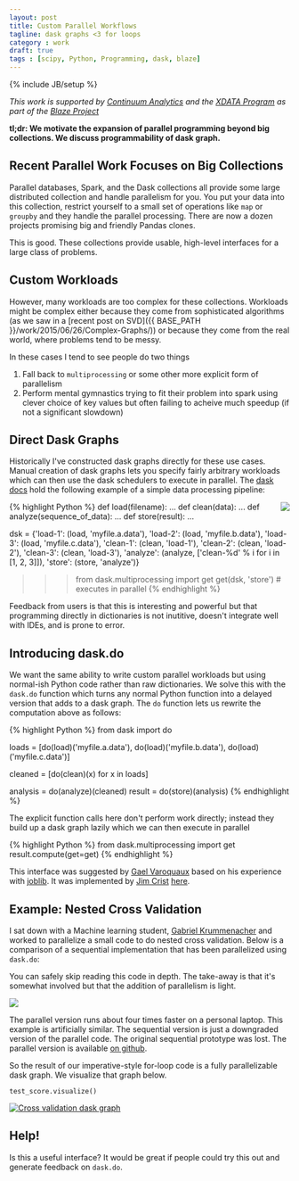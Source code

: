 ```yaml
---
layout: post
title: Custom Parallel Workflows
tagline: dask graphs <3 for loops
category : work
draft: true
tags : [scipy, Python, Programming, dask, blaze]
---
```

{% include JB/setup %}

*This work is supported by [Continuum Analytics](http://continuum.io)
and the [XDATA Program](http://www.darpa.mil/our_work/i2o/programs/xdata.aspx)
as part of the [Blaze Project](http://blaze.pydata.org/docs/dev/index.html)*

**tl;dr: We motivate the expansion of parallel programming beyond big
collections.  We discuss programmability of dask graph.**


Recent Parallel Work Focuses on Big Collections
-----------------------------------------------

Parallel databases, Spark, and the Dask collections all provide some large
distributed collection and handle parallelism for you.  You put your data into
this collection, restrict yourself to a small set of operations like `map` or
`groupby` and they handle the parallel processing.  There are now a dozen
projects promising big and friendly Pandas clones.

This is good.  These collections provide usable, high-level interfaces for a
large class of problems.


Custom Workloads
----------------

However, many workloads are too complex for these collections.  Workloads might
be complex either because they come from sophisticated algorithms
(as we saw in a [recent post on SVD]({{ BASE_PATH }}/work/2015/06/26/Complex-Graphs/)) or because they come from the real world,
where problems tend to be messy.

In these cases I tend to see people do two things

1.  Fall back to `multiprocessing` or some other more explicit form of
parallelism
2.  Perform mental gymnastics trying to fit their problem into spark using
clever choice of key values but often failing to acheive much speedup (if not a
significant slowdown)


Direct Dask Graphs
------------------

Historically I've constructed dask graphs directly for these use cases.  Manual
creation of dask graphs lets you specify fairly arbitrary workloads which can
then use the dask schedulers to execute in parallel.
The [dask docs](dask.pydata.org/en/latest/custom-graphs.html) hold the
following example of a simple data processing pipeline:

<img src="{{ BASE_PATH }}/images/pipeline.png" align="right">

{% highlight Python %}
def load(filename):
    ...
def clean(data):
    ...
def analyze(sequence_of_data):
    ...
def store(result):
    ...

dsk = {'load-1': (load, 'myfile.a.data'),
       'load-2': (load, 'myfile.b.data'),
       'load-3': (load, 'myfile.c.data'),
       'clean-1': (clean, 'load-1'),
       'clean-2': (clean, 'load-2'),
       'clean-3': (clean, 'load-3'),
       'analyze': (analyze, ['clean-%d' % i for i in [1, 2, 3]]),
       'store': (store, 'analyze')}

>>> from dask.multiprocessing import get
>>> get(dsk, 'store')  # executes in parallel
{% endhighlight %}

Feedback from users is that this is interesting and powerful but that
programming directly in dictionaries is not inutitive, doesn't integrate well
with IDEs, and is prone to error.


Introducing dask.do
-------------------

We want the same ability to write custom parallel workloads but using
normal-ish Python code rather than raw dictionaries.  We solve this with the
`dask.do` function which turns any normal Python function into a delayed
version that adds to a dask graph.  The `do` function lets us rewrite the
computation above as follows:

{% highlight Python %}
from dask import do

loads = [do(load)('myfile.a.data'),
         do(load)('myfile.b.data'),
         do(load)('myfile.c.data')]

cleaned = [do(clean)(x) for x in loads]

analysis = do(analyze)(cleaned)
result = do(store)(analysis)
{% endhighlight %}

The explicit function calls here don't perform work directly; instead they
build up a dask graph lazily which we can then execute in parallel

{% highlight Python %}
from dask.multiprocessing import get
result.compute(get=get)
{% endhighlight %}

This interface was suggested by [Gael Varoquaux](http://gael-varoquaux.info/)
based on his experience with [joblib](https://pythonhosted.org/joblib/).  It
was implemented by [Jim Crist](http://jcrist.github.io/)
[here](https://github.com/ContinuumIO/dask/pull/408).


Example: Nested Cross Validation
--------------------------------

I sat down with a Machine learning student, [Gabriel
Krummenacher](http://people.inf.ethz.ch/kgabriel/) and worked to parallelize a
small code to do nested cross validation.  Below is a comparison of a
sequential implementation that has been parallelized using `dask.do`:

You can safely skip reading this code in depth.  The take-away is that it's
somewhat involved but that the addition of parallelism is light.

<img src="{{BASE_PATH}}/images/do.gif">

The parallel version runs about four times faster on a personal laptop.  This
example is artificially similar.  The sequential version is just a downgraded
version of the parallel code.  The original sequential prototype was lost.  The
parallel version is available
[on github](http://github.com/mrocklin/dask-crossval).

So the result of our imperative-style for-loop code is a fully parallelizable
dask graph.  We visualize that graph below.

    test_score.visualize()

<a href="{{BASE_PATH}}/images/crossval.png">
  <img src="{{BASE_PATH}}/images/crossval.png"
       alt="Cross validation dask graph">
</a>


Help!
-----

Is this a useful interface?  It would be great if people could try this out
and generate feedback on `dask.do`.
